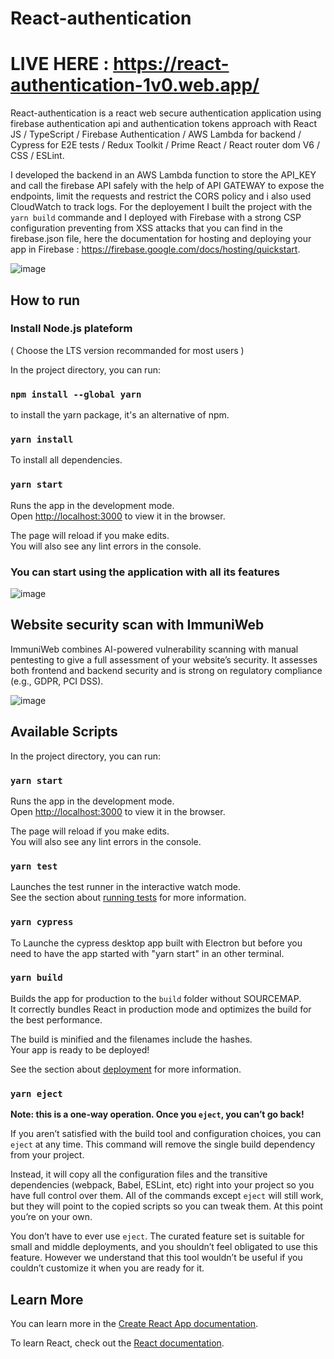 # React-authentication

# LIVE HERE : https://react-authentication-1v0.web.app/

React-authentication is a react web secure authentication application using firebase authentication api and authentication tokens approach with React JS / TypeScript / Firebase Authentication / AWS Lambda for backend / Cypress for E2E tests / Redux Toolkit / Prime React / React router dom V6 / CSS / ESLint.

I developed the backend in an AWS Lambda function to store the API_KEY and call the firebase API safely with the help of API GATEWAY to expose the endpoints, limit the requests and restrict the CORS policy and i also used CloudWatch to track logs.
For the deployement I built the project with the `yarn build` commande and I deployed with Firebase with a strong CSP configuration preventing from XSS attacks that you can find in the firebase.json file, here the documentation for hosting and deploying your app in Firebase : https://firebase.google.com/docs/hosting/quickstart.

![image](https://user-images.githubusercontent.com/52780772/161967255-e10f5c4e-4b5e-4a57-b3cf-0cd1a899caf5.png)

## How to run

### Install Node.js plateform

( Choose the LTS version recommanded for most users )

In the project directory, you can run:

### `npm install --global yarn`

to install the yarn package, it's an alternative of npm.

### `yarn install`

To install all dependencies.

### `yarn start`

Runs the app in the development mode.\
Open [http://localhost:3000](http://localhost:3000) to view it in the browser.

The page will reload if you make edits.\
You will also see any lint errors in the console.

### You can start using the application with all its features

![image](https://user-images.githubusercontent.com/52780772/161967489-ccd6a0ad-c8b3-4ebf-8947-e6a8f7b6d9b4.png)

## Website security scan with ImmuniWeb

ImmuniWeb combines AI-powered vulnerability scanning with manual pentesting to give a full assessment of your website’s security. It assesses both frontend and backend security and is strong on regulatory compliance (e.g., GDPR, PCI DSS).

![image](https://github.com/user-attachments/assets/1314c91a-96e2-4a4f-a4d4-7f3658182352)

## Available Scripts

In the project directory, you can run:

### `yarn start`

Runs the app in the development mode.\
Open [http://localhost:3000](http://localhost:3000) to view it in the browser.

The page will reload if you make edits.\
You will also see any lint errors in the console.

### `yarn test`

Launches the test runner in the interactive watch mode.\
See the section about [running tests](https://facebook.github.io/create-react-app/docs/running-tests) for more information.

### `yarn cypress`

To Launche the cypress desktop app built with Electron but before you need to have the app started with "yarn start" in an other terminal.

### `yarn build`

Builds the app for production to the `build` folder without SOURCEMAP.\
It correctly bundles React in production mode and optimizes the build for the best performance.

The build is minified and the filenames include the hashes.\
Your app is ready to be deployed!

See the section about [deployment](https://facebook.github.io/create-react-app/docs/deployment) for more information.

### `yarn eject`

**Note: this is a one-way operation. Once you `eject`, you can’t go back!**

If you aren’t satisfied with the build tool and configuration choices, you can `eject` at any time. This command will remove the single build dependency from your project.

Instead, it will copy all the configuration files and the transitive dependencies (webpack, Babel, ESLint, etc) right into your project so you have full control over them. All of the commands except `eject` will still work, but they will point to the copied scripts so you can tweak them. At this point you’re on your own.

You don’t have to ever use `eject`. The curated feature set is suitable for small and middle deployments, and you shouldn’t feel obligated to use this feature. However we understand that this tool wouldn’t be useful if you couldn’t customize it when you are ready for it.

## Learn More

You can learn more in the [Create React App documentation](https://facebook.github.io/create-react-app/docs/getting-started).

To learn React, check out the [React documentation](https://reactjs.org/).
